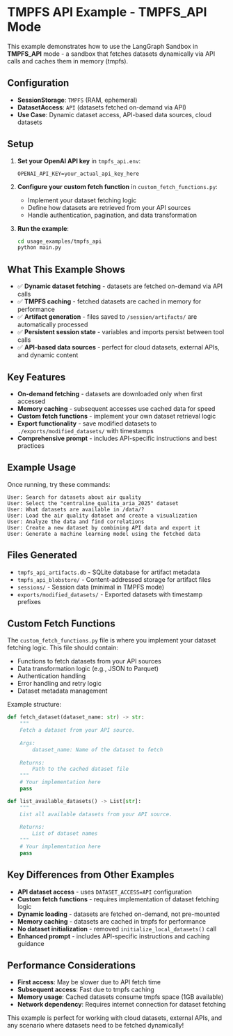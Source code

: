 # TMPFS API Example - TMPFS_API Mode

This example demonstrates how to use the LangGraph Sandbox in **TMPFS_API** mode - a sandbox that fetches datasets dynamically via API calls and caches them in memory (tmpfs).

## Configuration

- **SessionStorage**: `TMPFS` (RAM, ephemeral)
- **DatasetAccess**: `API` (datasets fetched on-demand via API)
- **Use Case**: Dynamic dataset access, API-based data sources, cloud datasets

## Setup

1. **Set your OpenAI API key** in `tmpfs_api.env`:
   ```env
   OPENAI_API_KEY=your_actual_api_key_here
   ```

2. **Configure your custom fetch function** in `custom_fetch_functions.py`:
   - Implement your dataset fetching logic
   - Define how datasets are retrieved from your API sources
   - Handle authentication, pagination, and data transformation

3. **Run the example**:
   ```bash
   cd usage_examples/tmpfs_api
   python main.py
   ```

## What This Example Shows

- ✅ **Dynamic dataset fetching** - datasets are fetched on-demand via API calls
- ✅ **TMPFS caching** - fetched datasets are cached in memory for performance
- ✅ **Artifact generation** - files saved to `/session/artifacts/` are automatically processed
- ✅ **Persistent session state** - variables and imports persist between tool calls
- ✅ **API-based data sources** - perfect for cloud datasets, external APIs, and dynamic content

## Key Features

- **On-demand fetching** - datasets are downloaded only when first accessed
- **Memory caching** - subsequent accesses use cached data for speed
- **Custom fetch functions** - implement your own dataset retrieval logic
- **Export functionality** - save modified datasets to `./exports/modified_datasets/` with timestamps
- **Comprehensive prompt** - includes API-specific instructions and best practices

## Example Usage

Once running, try these commands:

```
User: Search for datasets about air quality
User: Select the "centraline_qualita_aria_2025" dataset
User: What datasets are available in /data/?
User: Load the air quality dataset and create a visualization
User: Analyze the data and find correlations
User: Create a new dataset by combining API data and export it
User: Generate a machine learning model using the fetched data
```

## Files Generated

- `tmpfs_api_artifacts.db` - SQLite database for artifact metadata
- `tmpfs_api_blobstore/` - Content-addressed storage for artifact files
- `sessions/` - Session data (minimal in TMPFS mode)
- `exports/modified_datasets/` - Exported datasets with timestamp prefixes

## Custom Fetch Functions

The `custom_fetch_functions.py` file is where you implement your dataset fetching logic. This file should contain:

- Functions to fetch datasets from your API sources
- Data transformation logic (e.g., JSON to Parquet)
- Authentication handling
- Error handling and retry logic
- Dataset metadata management

Example structure:
```python
def fetch_dataset(dataset_name: str) -> str:
    """
    Fetch a dataset from your API source.
    
    Args:
        dataset_name: Name of the dataset to fetch
        
    Returns:
        Path to the cached dataset file
    """
    # Your implementation here
    pass

def list_available_datasets() -> List[str]:
    """
    List all available datasets from your API source.
    
    Returns:
        List of dataset names
    """
    # Your implementation here
    pass
```

## Key Differences from Other Examples

- **API dataset access** - uses `DATASET_ACCESS=API` configuration
- **Custom fetch functions** - requires implementation of dataset fetching logic
- **Dynamic loading** - datasets are fetched on-demand, not pre-mounted
- **Memory caching** - datasets are cached in tmpfs for performance
- **No dataset initialization** - removed `initialize_local_datasets()` call
- **Enhanced prompt** - includes API-specific instructions and caching guidance

## Performance Considerations

- **First access**: May be slower due to API fetch time
- **Subsequent access**: Fast due to tmpfs caching
- **Memory usage**: Cached datasets consume tmpfs space (1GB available)
- **Network dependency**: Requires internet connection for dataset fetching

This example is perfect for working with cloud datasets, external APIs, and any scenario where datasets need to be fetched dynamically!
